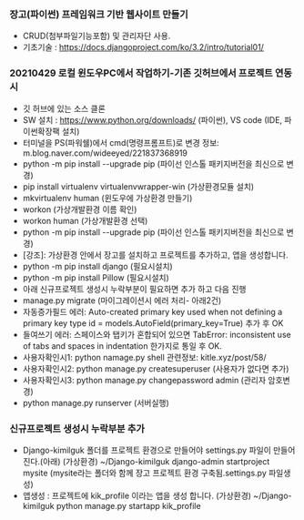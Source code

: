 ### 장고(파이썬) 프레임워크 기반 웹사이트 만들기
- CRUD(첨부파일기능포함) 및 관리자단 사용.
- 기초기술 : https://docs.djangoproject.com/ko/3.2/intro/tutorial01/

### 20210429 로컬 윈도우PC에서 작업하기-기존 깃허브에서 프로젝트 연동시
- 깃 허브에 있는 소스 클론
- SW 설치 : https://www.python.org/downloads/ (파이썬), VS code (IDE, 파이썬확장팩 설치)
- 터미널을 PS(파워쉘)에서 cmd(명령프롬프트)로 변경 정보: m.blog.naver.com/wideeyed/221837368919
- python -m pip install --upgrade pip (파이선 인스톨 패키지버전을 최신으로 변경)
- pip install virtualenv virtualenvwrapper-win (가상환경모듈 설치)
- mkvirtualenv human (윈도우에 가상환경 만들기)
- workon (가상개발환경 이름 확인)
- workon human (가상개발환경 선택)
- python -m pip install --upgrade pip (파이선 인스톨 패키지버전을 최신으로 변경)
- [강조]: 가상환경 안에서 장고를 설치하고 프로젝트를 추가하고, 앱을 생성합니다.
- python -m pip install django (필요시설치)
- python -m pip install Pillow (필요시설치)
- 아래 신규프로젝트 생성시 누락부분이 필요하면 추가 하고 다음 진행
- manage.py migrate (마이그레이션시 에러 처리- 아래2건)
- 자동증가필드 에러: Auto-created primary key used when not defining a primary key type
   id = models.AutoField(primary_key=True) 추가 후 OK
- 들여쓰기 에러: 스페이스와 탭키가 혼합되어 있으면 TabError: inconsistent use of tabs and spaces in indentation
  한가지로 통일 후 OK.
- 사용자확인시1: python namage.py shell 관련정보: kitle.xyz/post/58/
- 사용자확인시2: python manage.py createsuperuser (사용자가 없다면 추가)
- 사용자확인시3: python manage.py changepassword admin (관리자 암호변경)
- python manage.py runserver (서버실행)

### 신규프로젝트 생성시 누락부분 추가
- Django-kimilguk 폴더를 프로젝트 환경으로 만들어야 settings.py 파일이 만들어진다.(아래)
  (가상환경) ~/Django-kimilguk django-admin startproject mysite (mysite라는 폴더와 함께 장고 프로젝트 환경 구축됨.settings.py 파일생성)
- 앱생성 : 프로젝트에 kik_profile 이라는 앱을 생성 합니다. 
  (가상환경) ~/Django-kimilguk python manage.py startapp kik_profile
